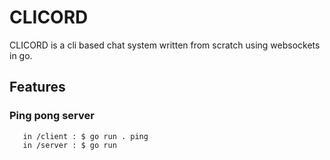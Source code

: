 # CLICORD 

CLICORD is a cli based chat system written from scratch using websockets in go.

## Features 

### Ping pong server 

```
   in /client : $ go run . ping 
   in /server : $ go run
```


